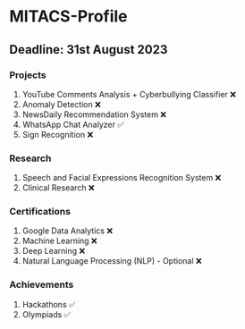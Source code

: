 # MITACS-Profile
## Deadline: 31st August 2023
### Projects
1. YouTube Comments Analysis + Cyberbullying Classifier ❌
2. Anomaly Detection ❌
3. NewsDaily Recommendation System ❌
4. WhatsApp Chat Analyzer ✅
5. Sign Recognition ❌

### Research
1. Speech and Facial Expressions Recognition System ❌
2. Clinical Research ❌

### Certifications
1. Google Data Analytics ❌
2. Machine Learning ❌
3. Deep Learning ❌
4. Natural Language Processing (NLP) - Optional ❌

### Achievements
1. Hackathons ✅
2. Olympiads ✅

